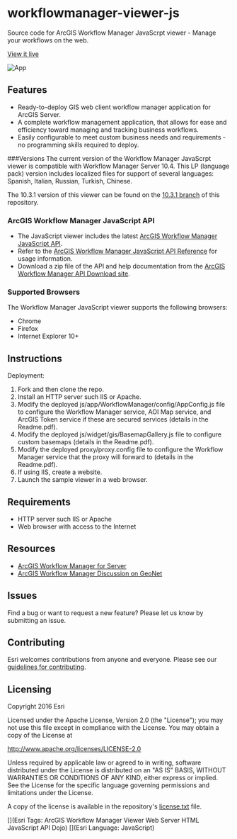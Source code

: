 workflowmanager-viewer-js
==========================

Source code for ArcGIS Workflow Manager JavaScrpt viewer - Manage your workflows on the web.

[View it live](http://workflowsample.esri.com/js/)

![App](https://raw.github.com/Esri/workflowmanager-viewer-js/master/workflowmanager-viewer-js.png)

## Features
* Ready-to-deploy GIS web client workflow manager application for ArcGIS Server.
* A complete workflow management application, that allows for ease and efficiency toward managing and tracking business workflows.
* Easily configurable to meet custom business needs and requirements - no programming skills required to deploy.

###Versions
The current version of the Workflow Manager JavaScrpt viewer is compatible with Workflow Manager Server 10.4.  This LP (language pack) version includes localized files for support of several languages: Spanish, Italian, Russian, Turkish, Chinese.

The 10.3.1 version of this viewer can be found on the [10.3.1 branch](https://github.com/Esri/workflowmanager-viewer-js/tree/10.3.1) of this repository.

### ArcGIS Workflow Manager JavaScript API
* The JavaScript viewer includes the latest [ArcGIS Workflow Manager JavaScript API](js/app/WorkflowManager/libs/workflowmanager).
* Refer to the [ArcGIS Workflow Manager JavaScript API Reference](http://workflowsample.esri.com/doc/javascript/jsapi/index.html) for usage information.
* Download a zip file of the API and help documentation from the [ArcGIS Workflow Manager API Download site](http://www.esri.com/apps/products/download/index.cfm?fuseaction=download.all#ArcGIS_Workflow_Manager_API).

### Supported Browsers
The Workflow Manager JavaScript viewer supports the following browsers:
* Chrome
* Firefox
* Internet Explorer 10+

## Instructions

Deployment:

1. Fork and then clone the repo.
2. Install an HTTP server such IIS or Apache.
3. Modify the deployed js/app/WorkflowManager/config/AppConfig.js file to configure the
Workflow Manager service, AOI Map service, and ArcGIS Token service if these are secured
services (details in the Readme.pdf).
4. Modify the deployed js/widget/gis/BasemapGallery.js file to configure custom basemaps
(details in the Readme.pdf).
5. Modify the deployed proxy/proxy.config file to configure the Workflow Manager service that
the proxy will forward to (details in the Readme.pdf).
6. If using IIS, create a website.
7. Launch the sample viewer in a web browser.

## Requirements

* HTTP server such IIS or Apache
* Web browser with access to the Internet

## Resources

* [ArcGIS Workflow Manager for Server](https://server.arcgis.com/en/workflow-manager)
* [ArcGIS Workflow Manager Discussion on GeoNet](https://geonet.esri.com/community/gis/solutions/workflow-manager)

## Issues

Find a bug or want to request a new feature?  Please let us know by submitting an issue.

## Contributing

Esri welcomes contributions from anyone and everyone. Please see our [guidelines for contributing](https://github.com/esri/contributing).

## Licensing
Copyright 2016 Esri

Licensed under the Apache License, Version 2.0 (the "License");
you may not use this file except in compliance with the License.
You may obtain a copy of the License at

   http://www.apache.org/licenses/LICENSE-2.0

Unless required by applicable law or agreed to in writing, software
distributed under the License is distributed on an "AS IS" BASIS,
WITHOUT WARRANTIES OR CONDITIONS OF ANY KIND, either express or implied.
See the License for the specific language governing permissions and
limitations under the License.

A copy of the license is available in the repository's [license.txt]( https://raw.github.com/Esri/workflowmanager-viewer-js/master/license.txt) file.

[](Esri Tags: ArcGIS Workflow Manager Viewer Web Server HTML JavaScript API Dojo)
[](Esri Language: JavaScript)
